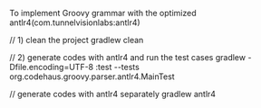 To implement Groovy grammar with the optimized antlr4(com.tunnelvisionlabs:antlr4)

// 1) clean the project
gradlew clean

// 2) generate codes with antlr4 and run the test cases
gradlew -Dfile.encoding=UTF-8 :test --tests org.codehaus.groovy.parser.antlr4.MainTest


// generate codes with antlr4 separately
gradlew antlr4
